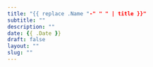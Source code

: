 ```yaml
---
title: "{{ replace .Name "-" " " | title }}"
subtitle: ""
description: ""
date: {{ .Date }}
draft: false
layout: ""
slug: ""
---
```




<!--more- for Documents change to true for production->
